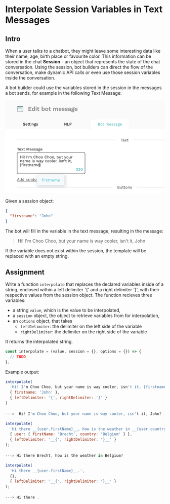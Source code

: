 # Interpolate Session Variables in Text Messages

## Intro

When a user talks to a chatbot, they might leave some interesting data like their name, age, birth place or favourite color.
This information can be stored in the chat **Session** - an object that represents the state of the chat conversation. Using the session, bot builders can direct the flow of the conversation, make dynamic API calls or even use those session variables inside the conversation.

A bot builder could use the variables stored in the session in the messages a bot sends, for example in the following Text Message:

![session variables](./variable.png)

Given a session object:

```json
{
  "firstname": "John"
}
```

The bot will fill in the variable in the text message, resulting in the message:

> Hi! I'm Choo Choo, but your name is way cooler, isn't it, John

If the variable does not exist within the session, the template will be replaced with an empty string.

## Assignment

Write a function `interpolate` that replaces the declared variables inside of a string, enclosed within a left delimiter '{' and a right delimiter '}', with their respective values from the session object.
The function recieves three variables:

- a string `value`, which is the value to be interpolated,
- a `session` object, the object to retrieve variables from for interpolation,
- an `options` object, that takes
  - `leftDelimiter`: the delimiter on the left side of the variable
  - `rightDelimiter`: the delimiter on the right side of the variable

It returns the interpolated string.

```js
const interpolate = (value, session = {}, options = {}) => {
  // TODO
};
```

Example output:

```js
interpolate(
  'Hi! I'm Choo Choo, but your name is way cooler, isn't it, {firstname}?',
  { firstname: 'John' },
  { leftDelimiter: '{', rightDelimiter: '}' }
)

--->  Hi! I'm Choo Choo, but your name is way cooler, isn't it, John?
```

```js
interpolate(
  'Hi there __{user.firstName}__, how is the weather in __{user.country}__?',
  { user: { firstName: 'Brecht', country: 'Belgium' } },
  { leftDelimiter: '__{', rightDelimiter: '}__' }
);

---> Hi there Brecht, how is the weather in Belgium?
```

```js
interpolate(
  'Hi there __{user.firstName}__.',
  {},
  { leftDelimiter: '__{', rightDelimiter: '}__' }
);

---> Hi there .
```
